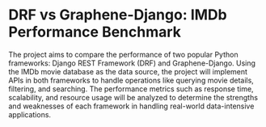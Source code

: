 # DRF vs Graphene-Django: IMDb Performance Benchmark
The project aims to compare the performance of two popular Python frameworks: Django REST Framework (DRF) and Graphene-Django. Using the IMDb movie database as the data source, the project will implement APIs in both frameworks to handle operations like querying movie details, filtering, and searching. The performance metrics such as response time, scalability, and resource usage will be analyzed to determine the strengths and weaknesses of each framework in handling real-world data-intensive applications.

